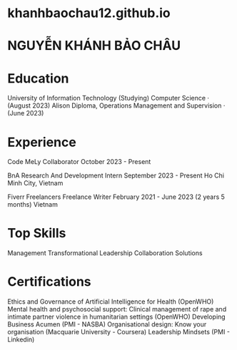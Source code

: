 # khanhbaochau12.github.io
# NGUYỄN KHÁNH BẢO CHÂU

# Education
University of Information Technology
            (Studying) Computer Science · (August 2023)
Alison
            Diploma, Operations Management and Supervision · (June 2023)

# Experience
Code MeLy
          Collaborator
          October 2023 - Present 

BnA
          Research And Development Intern
          September 2023 - Present
          Ho Chi Minh City, Vietnam
          
Fiverr Freelancers 
          Freelance Writer
          February 2021 - June 2023 (2 years 5 months)
          Vietnam

# Top Skills
Management
Transformational Leadership
Collaboration Solutions

# Certifications
Ethics and Governance of Artificial Intelligence for Health (OpenWHO)
Mental health and psychosocial support: Clinical management of rape and intimate partner violence in humanitarian settings (OpenWHO)
Developing Business Acumen (PMI - NASBA)
Organisational design: Know your organisation (Macquarie University - Coursera)
Leadership Mindsets (PMI - Linkedin)
